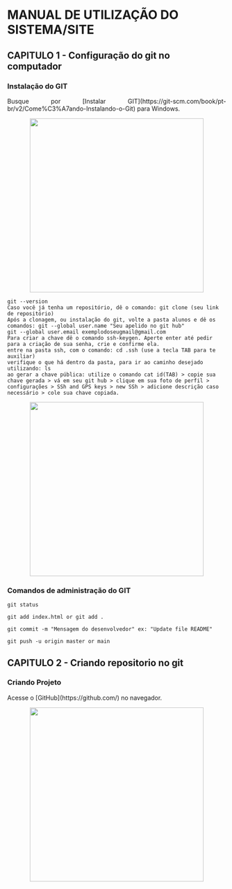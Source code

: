 # MANUAL DE UTILIZAÇÃO DO SISTEMA/SITE
## CAPITULO 1 - Configuração do git no computador
### Instalação do GIT

<p align="justify">
   Busque por [Instalar GIT](https://git-scm.com/book/pt-br/v2/Come%C3%A7ando-Instalando-o-Git) para Windows.
</p>

<p align="center">
    <a href="https://git-scm.com/book/pt-br/v2/Come%C3%A7ando-Instalando-o-Git" target="_blank">
        <img src="docs/images/Git.png" width="400">
    </a>
</p>

```
git --version
Caso você já tenha um repositório, dê o comando: git clone (seu link de repositório)
Após a clonagem, ou instalação do git, volte a pasta alunos e dê os comandos: git --global user.name "Seu apelido no git hub"
git --global user.email exemplodoseugmail@gmail.com
Para criar a chave dê o comando ssh-keygen. Aperte enter até pedir para a criação de sua senha, crie e confirme ela.
entre na pasta ssh, com o comando: cd .ssh (use a tecla TAB para te auxiliar)
verifique o que há dentro da pasta, para ir ao caminho desejado utilizando: ls
ao gerar a chave pública: utilize o comando cat id(TAB) > copie sua chave gerada > vá em seu git hub > clique em sua foto de perfil > configurações > SSh and GPS keys > new SSh > adicione descrição caso necessário > cole sua chave copiada.  
```
<p align="center">
    <img src="docs/images/GitVersion.png" width="400">
</p>

### Comandos de administração do GIT

```
git status

git add index.html or git add .

git commit -m "Mensagem do desenvolvedor" ex: "Update file README"

git push -u origin master or main
```

## CAPITULO 2 - Criando repositorio no git
### Criando Projeto

<p align="justify">
    Acesse o [GitHub](https://github.com/) no navegador.
</p>
<p align="center">
    <a href="https://github.com/" target="_blank">
        <img src="docs/images/GitHub.png" width="400">
    </a>
</p>

<p align="justify">

</p>
